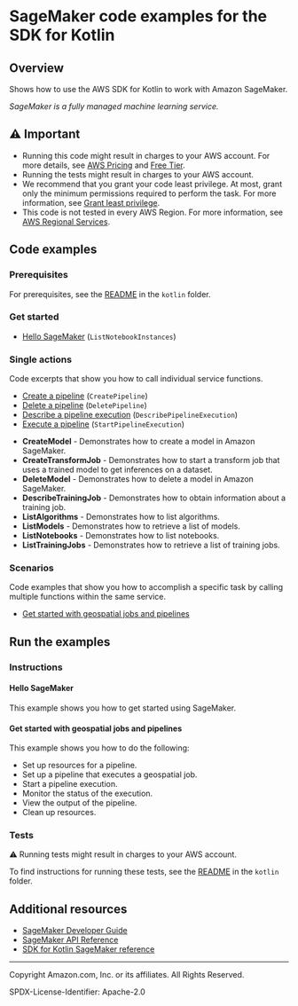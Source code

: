 <!--Generated by WRITEME on 2023-11-20 14:57:47.223415 (UTC)-->

# SageMaker code examples for the SDK for Kotlin

## Overview

Shows how to use the AWS SDK for Kotlin to work with Amazon SageMaker.

<!--custom.overview.start-->
<!--custom.overview.end-->

_SageMaker is a fully managed machine learning service._

## ⚠ Important

- Running this code might result in charges to your AWS account. For more details, see [AWS Pricing](https://aws.amazon.com/pricing/?aws-products-pricing.sort-by=item.additionalFields.productNameLowercase&aws-products-pricing.sort-order=asc&awsf.Free%20Tier%20Type=*all&awsf.tech-category=*all) and [Free Tier](https://aws.amazon.com/free/?all-free-tier.sort-by=item.additionalFields.SortRank&all-free-tier.sort-order=asc&awsf.Free%20Tier%20Types=*all&awsf.Free%20Tier%20Categories=*all).
- Running the tests might result in charges to your AWS account.
- We recommend that you grant your code least privilege. At most, grant only the minimum permissions required to perform the task. For more information, see [Grant least privilege](https://docs.aws.amazon.com/IAM/latest/UserGuide/best-practices.html#grant-least-privilege).
- This code is not tested in every AWS Region. For more information, see [AWS Regional Services](https://aws.amazon.com/about-aws/global-infrastructure/regional-product-services).

<!--custom.important.start-->
<!--custom.important.end-->

## Code examples

### Prerequisites

For prerequisites, see the [README](../../README.md#Prerequisites) in the `kotlin` folder.

<!--custom.prerequisites.start-->
<!--custom.prerequisites.end-->

### Get started

- [Hello SageMaker](src/main/kotlin/com/kotlin/sage/ListNotebooks.kt#L28) (`ListNotebookInstances`)

### Single actions

Code excerpts that show you how to call individual service functions.

- [Create a pipeline](../../usecases/workflow_sagemaker_pipes/src/main/kotlin/com/example/sage/SagemakerWorkflow.kt#L500) (`CreatePipeline`)
- [Delete a pipeline](../../usecases/workflow_sagemaker_pipes/src/main/kotlin/com/example/sage/SagemakerWorkflow.kt#L205) (`DeletePipeline`)
- [Describe a pipeline execution](../../usecases/workflow_sagemaker_pipes/src/main/kotlin/com/example/sage/SagemakerWorkflow.kt#L396) (`DescribePipelineExecution`)
- [Execute a pipeline](../../usecases/workflow_sagemaker_pipes/src/main/kotlin/com/example/sage/SagemakerWorkflow.kt#L417) (`StartPipelineExecution`)

* **CreateModel** - Demonstrates how to create a model in Amazon SageMaker.
* **CreateTransformJob** - Demonstrates how to start a transform job that uses a trained model to get inferences on a dataset.
* **DeleteModel** - Demonstrates how to delete a model in Amazon SageMaker.
* **DescribeTrainingJob** - Demonstrates how to obtain information about a training job.
* **ListAlgorithms** - Demonstrates how to list algorithms.
* **ListModels** - Demonstrates how to retrieve a list of models.
* **ListNotebooks** - Demonstrates how to list notebooks.
* **ListTrainingJobs** - Demonstrates how to retrieve a list of training jobs.

### Scenarios

Code examples that show you how to accomplish a specific task by calling multiple
functions within the same service.

- [Get started with geospatial jobs and pipelines](../../usecases/workflow_sagemaker_pipes/src/main/kotlin/com/example/sage/SagemakerWorkflow.kt)

## Run the examples

### Instructions

<!--custom.instructions.start-->
<!--custom.instructions.end-->

#### Hello SageMaker

This example shows you how to get started using SageMaker.

#### Get started with geospatial jobs and pipelines

This example shows you how to do the following:

- Set up resources for a pipeline.
- Set up a pipeline that executes a geospatial job.
- Start a pipeline execution.
- Monitor the status of the execution.
- View the output of the pipeline.
- Clean up resources.

<!--custom.scenario_prereqs.sagemaker_Scenario_Pipelines.start-->
<!--custom.scenario_prereqs.sagemaker_Scenario_Pipelines.end-->

<!--custom.scenarios.sagemaker_Scenario_Pipelines.start-->
<!--custom.scenarios.sagemaker_Scenario_Pipelines.end-->

### Tests

⚠ Running tests might result in charges to your AWS account.

To find instructions for running these tests, see the [README](../../README.md#Tests)
in the `kotlin` folder.

<!--custom.tests.start-->
<!--custom.tests.end-->

## Additional resources

- [SageMaker Developer Guide](https://docs.aws.amazon.com/sagemaker/latest/dg/whatis.html)
- [SageMaker API Reference](https://docs.aws.amazon.com/sagemaker/latest/APIReference/Welcome.html)
- [SDK for Kotlin SageMaker reference](https://sdk.amazonaws.com/kotlin/api/latest/sagemaker/index.html)

<!--custom.resources.start-->
<!--custom.resources.end-->

---

Copyright Amazon.com, Inc. or its affiliates. All Rights Reserved.

SPDX-License-Identifier: Apache-2.0
